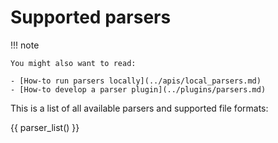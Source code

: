 # Supported parsers

!!! note

    You might also want to read:

    - [How-to run parsers locally](../apis/local_parsers.md)
    - [How-to develop a parser plugin](../plugins/parsers.md)

This is a list of all available parsers and supported file formats:

{{ parser_list() }}
